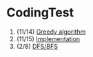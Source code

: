# CodingTest

1. (11/14) [Greedy algorithm](https://github.com/better62/CodingTest/tree/better62-Greedy)
2. (11/15) [Implementation](https://github.com/better62/CodingTest/tree/better62-implementation)
3. (2/8) [DFS/BFS]()
